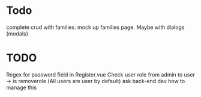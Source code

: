# Todo

complete crud with families.
mock up families page. Maybe with dialogs (modals)

# TODO

Regex for password field in Register.vue
Check user role from admin to user -> is removerole
(All users are user by default)
ask back-end dev how to manage this
